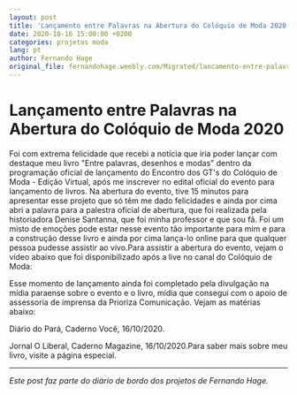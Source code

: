 ```yaml
---
layout: post
title: 'Lançamento entre Palavras na Abertura do Colóquio de Moda 2020'
date: 2020-10-16 15:00:00 +0200
categories: projetos moda
lang: pt
author: Fernando Hage
original_file: fernandohage.weebly.com/Migrated/lancamento-entre-palavras-na-abertura-do-coloquio-de-moda-2020.html
---
```


# Lançamento entre Palavras na Abertura do Colóquio de Moda 2020

Foi com extrema felicidade que recebi a notícia que iria poder lançar com destaque meu livro "Entre palavras, desenhos e modas" dentro da programação oficial de lançamento do Encontro dos GT's do Colóquio de Moda - Edição Virtual, após me inscrever no edital oficial do evento para lançamento de livros. Na abertura do evento, tive 15 minutos para apresentar esse projeto que só têm me dado felicidades e ainda por cima abri a palavra para a palestra oficial de abertura, que foi realizada pela historiadora Denise Santanna, que foi minha professor e que sou fã. Foi um misto de emoções pode estar nesse evento tão importante para mim e para a construção desse livro e ainda por cima lança-lo online para que qualquer pessoa pudesse assistir ao vivo.​Para assistir a abertura do evento, vejam o vídeo abaixo que foi disponibilizado após a live no canal do Colóquio de Moda:

Esse momento de lançamento ainda foi completado pela divulgação na mídia paraense sobre o evento e o livro, mídia que consegui com o apoio de assessoria de imprensa da Prioriza Comunicação. Vejam as matérias abaixo:

Diário do Pará, Caderno Você, 16/10/2020.

Jornal O Liberal, Caderno Magazine, 16/10/2020.Para saber mais sobre meu livro, visite a página especial.

---

*Este post faz parte do diário de bordo dos projetos de Fernando Hage.*
